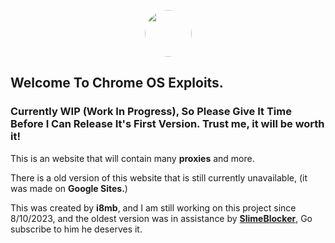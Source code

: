 <p align="center">
<img style="border-radius:100%" height="75px" src="https://raw.githubusercontent.com/i8mb/i8mb.github.io/main/image/Capture.PNG">
<p align="center">

## Welcome To Chrome OS Exploits.

### Currently WIP (Work In Progress), So Please Give It Time Before I Can Release It's First Version. Trust me, it will be worth it!

This is an website that will contain many **proxies** and more.

There is a old version of this website that is still currently unavailable, (it was made on **Google Sites.**)

This was created by **i8mb**, and I am still working on this project since 8/10/2023, and the oldest version was in assistance by [**SlimeBlocker**](https://www.youtube.com/@slimeblocker), Go subscribe to him he deserves it.
